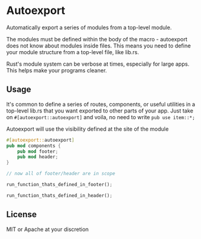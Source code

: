 # Autoexport

Automatically export a series of modules from a top-level module.

The modules must be defined within the body of the macro - autoexport does not know about modules inside files. This means
you need to define your module structure from a top-level file, like lib.rs.

Rust's module system can be verbose at times, especially for large apps. This helps make your programs cleaner.

## Usage

It's common to define a series of routes, components, or useful utilities in a top-level lib.rs that you want exported to other parts of your app. Just take on `#[autoexport::autoexport]` and voila, no need to write `pub use item::*;`

Autoexport will use the visibility defined at the site of the module

```rust
#[autoexport::autoexport]
pub mod components {
    pub mod footer;
    pub mod header;
}

// now all of footer/header are in scope

run_function_thats_defined_in_footer();

run_function_thats_defined_in_header();
```


## License

MIT or Apache  at your discretion

